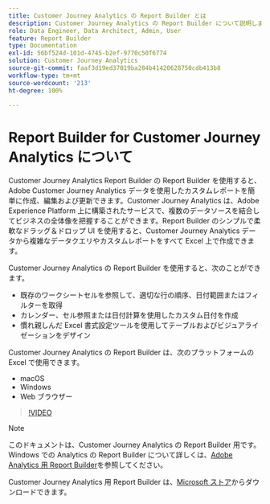 ```yaml
---
title: Customer Journey Analytics の Report Builder とは
description: Customer Journey Analytics の Report Builder について説明します
role: Data Engineer, Data Architect, Admin, User
feature: Report Builder
type: Documentation
exl-id: 56bf524d-101d-4745-b2ef-9770c50f6774
solution: Customer Journey Analytics
source-git-commit: faaf3d19ed37019ba284b41420628750cdb413b8
workflow-type: tm+mt
source-wordcount: '213'
ht-degree: 100%

---
```


# Report Builder for Customer Journey Analytics について

Customer Journey Analytics Report Builder の Report Builder を使用すると、Adobe Customer Journey Analytics データを使用したカスタムレポートを簡単に作成、編集および更新できます。Customer Journey Analytics は、Adobe Experience Platform 上に構築されたサービスで、複数のデータソースを結合してビジネスの全体像を把握することができます。Report Builder のシンプルで柔軟なドラッグ＆ドロップ UI を使用すると、Customer Journey Analytics データから複雑なデータクエリやカスタムレポートをすべて Excel 上で作成できます。

Customer Journey Analytics の Report Builder を使用すると、次のことができます。

- 既存のワークシートセルを参照して、適切な行の順序、日付範囲またはフィルターを取得
- カレンダー、セル参照または日付計算を使用したカスタム日付を作成
- 慣れ親しんだ Excel 書式設定ツールを使用してテーブルおよびビジュアライゼーションをデザイン

Customer Journey Analytics の Report Builder は、次のプラットフォームの Excel で使用できます。

- macOS
- Windows
- Web ブラウザー

>[!VIDEO](https://video.tv.adobe.com/v/337569/?quality=12&learn=on)

>[!NOTE]
>
>このドキュメントは、Customer Journey Analytics の Report Builder 用です。Windows での Analytics の Report Builder について詳しくは、[Adobe Analytics 用 Report Builder](https://experienceleague.adobe.com/docs/analytics/analyze/report-builder/home.html?lang=ja)を参照してください。

Customer Journey Analytics 用 Report Builder は、[Microsoft ストア](https://www.microsoft.com/ja-jp/store/apps/windows)からダウンロードできます。
